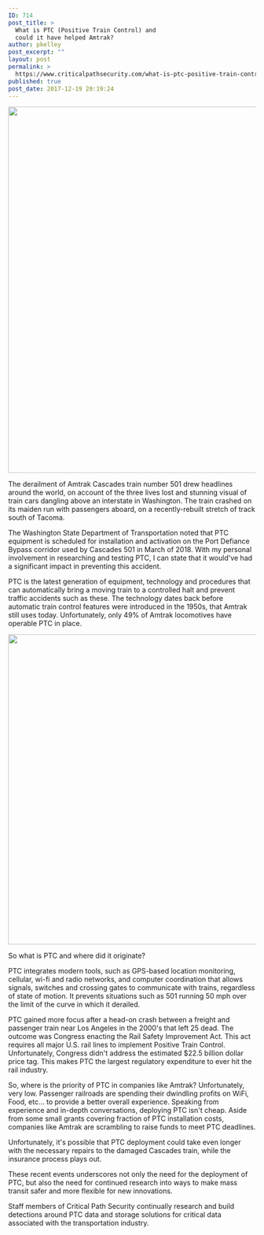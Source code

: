 ```yaml
---
ID: 714
post_title: >
  What is PTC (Positive Train Control) and
  could it have helped Amtrak?
author: pkelley
post_excerpt: ""
layout: post
permalink: >
  https://www.criticalpathsecurity.com/what-is-ptc-positive-train-control-and-could-it-have-helped-amtrak/
published: true
post_date: 2017-12-19 20:19:24
---
```

<img src="https://www.criticalpathsecurity.com/wp-content/uploads/2017/12/amtrak-train-derailed.jpg" alt="" width="992" height="744" />

The derailment of Amtrak Cascades train number 501 drew headlines around the world, on account of the three lives lost and stunning visual of train cars dangling above an interstate in Washington. The train crashed on its maiden run with passengers aboard, on a recently-rebuilt stretch of track south of Tacoma.

The Washington State Department of Transportation noted that PTC equipment is scheduled for installation and activation on the Port Defiance Bypass corridor used by Cascades 501 in March of 2018. With my personal involvement in researching and testing PTC, I can state that it would've had a significant impact in preventing this accident.

PTC is the latest generation of equipment, technology and procedures that can automatically bring a moving train to a controlled halt and prevent traffic accidents such as these. The technology dates back before automatic train control features were introduced in the 1950s, that Amtrak still uses today. Unfortunately, only 49% of Amtrak locomotives have operable PTC in place.

<img src="https://www.criticalpathsecurity.com/wp-content/uploads/2017/12/ptc-1024x630.png" alt="" width="1024" height="630" />

So what is PTC and where did it originate?

PTC integrates modern tools, such as GPS-based location monitoring, cellular, wi-fi and radio networks, and computer coordination that allows signals, switches and crossing gates to communicate with trains, regardless of state of motion. It prevents situations such as 501 running 50 mph over the limit of the curve in which it derailed.

PTC gained more focus after a head-on crash between a freight and passenger train near Los Angeles in the 2000's that left 25 dead. The outcome was Congress enacting the Rail Safety Improvement Act. This act requires all major U.S. rail lines to implement Positive Train Control. Unfortunately, Congress didn't address the estimated $22.5 billion dollar price tag. This makes PTC the largest regulatory expenditure to ever hit the rail industry.

So, where is the priority of PTC in companies like Amtrak? Unfortunately, very low. Passenger railroads are spending their dwindling profits on WiFi, Food, etc... to provide a better overall experience. Speaking from experience and in-depth conversations, deploying PTC isn't cheap. Aside from some small grants covering fraction of PTC installation costs, companies like Amtrak are scrambling to raise funds to meet PTC deadlines.

Unfortunately, it's possible that PTC deployment could take even longer with the necessary repairs to the damaged Cascades train, while the insurance process plays out.

These recent events underscores not only the need for the deployment of PTC, but also the need for continued research into ways to make mass transit safer and more flexible for new innovations.

Staff members of Critical Path Security continually research and build detections around PTC data and storage solutions for critical data associated with the transportation industry.